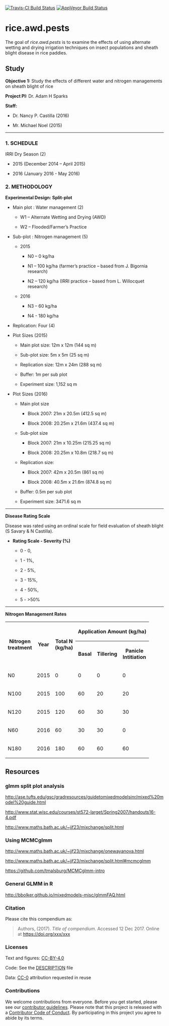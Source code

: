 
<!-- README.md is generated from README.Rmd. Please edit that file -->

[![Travis-CI Build
Status](https://travis-ci.org/phytopathology/rice_awd_pests.svg?branch=master)](https://travis-ci.org/phytopathology/rice_awd_pests)
[![AppVeyor Build
Status](https://ci.appveyor.com/api/projects/status/github/phytopathology/rice_awd_pests?branch=master&svg=true)](https://ci.appveyor.com/project/phytopathology/rice_awd_pests)

# rice.awd.pests

The goal of *rice.awd.pests* is to examine the effects of using
alternate wetting and drying irrigation techniques on insect populations
and sheath blight disease in rice paddies.

## Study

**Objective 1:** Study the effects of different water and nitrogen
managements on sheath blight of rice

**Project PI:** Dr. Adam H Sparks

**Staff:**

  - Dr. Nancy P. Castilla (2016)

  - Mr. Michael Noel (2015)

-----

### 1\. SCHEDULE

IRRI Dry Season (2)

  - 2015 (December 2014 – April 2015)

  - 2016 (January 2016 - May 2016)

### 2\. METHODOLOGY

**Experimental Design: Split-plot**

  - Main plot : Water management (2)
    
      - W1 – Alternate Wetting and Drying (AWD)
    
      - W2 – Flooded/Farmer’s Practice

  - Sub-plot : Nitrogen management (5)
    
      - 2015
        
          - N0 – 0 kg/ha
        
          - N1 – 100 kg/ha (farmer’s practice – based from J. Bigornia
            research)
        
          - N2 – 120 kg/ha (IRRI practice – based from L. Willocquet
            research)
    
      - 2016
        
          - N3 – 60 kg/ha
        
          - N4 - 180 kg/ha

  - Replication: Four (4)

  - Plot Sizes (2015)
    
      - Main plot size: 12m x 12m (144 sq m)
    
      - Sub-plot size: 5m x 5m (25 sq m)
    
      - Replication size: 12m x 24m (288 sq m)
    
      - Buffer: 1m per sub plot
    
      - Experiment size: 1,152 sq m

  - Plot Sizes (2016)
    
      - Main plot size
        
          - Block 2007: 21m x 20.5m (412.5 sq m)
        
          - Block 2008: 20.25m x 21.6m (437.4 sq m)
    
      - Sub-plot size
        
          - Block 2007: 21m x 10.25m (215.25 sq m)
        
          - Block 2008: 20.25m x 10.8m (218.7 sq m)
    
      - Replication size:
        
          - Block 2007: 42m x 20.5m (861 sq m)
        
          - Block 2008: 40.5m x 21.6m (874.8 sq m)
    
      - Buffer: 0.5m per sub plot
    
      - Experiment size: 3471.6 sq m

-----

**Disease Rating Scale**

Disease was rated using an ordinal scale for field evaluation of sheath
blight (S Savary & N Castilla).

  - **Rating Scale - Severity (%)**
    
      - 0 - 0,
    
      - 1 - 1%,
    
      - 2 - 5%,
    
      - 3 - 15%,
    
      - 4 - 50%,
    
      - 5 - \>50%

-----

**Nitrogen Management Rates**

<table width="500">

<tr>

<th rowspan="2">

Nitrogen<br>treatment

</th>

<th rowspan="2">

Year

</th>

<th rowspan="2">

Total N<br>(kg/ha)

</th>

<th colspan="4">

Application Amount
(kg/ha)

</th>

</tr>

<tr>

<th>

Basal

</th>

<th>

Tillering

</th>

<th>

Panicle<br>Intitiation

</th>

</tr>

<tr>

<td>

N0

</td>

<td>

2015

</td>

<td>

0

</td>

<td>

0

</td>

<td>

0

</td>

<td>

0

</td>

</tr>

<tr>

<td>

N100

</td>

<td>

2015

</td>

<td>

100

</td>

<td>

60

</td>

<td>

20

</td>

<td>

20

</td>

</tr>

<tr>

<td>

N120

</td>

<td>

2015

</td>

<td>

120

</td>

<td>

60

</td>

<td>

30

</td>

<td>

30

</td>

</tr>

<tr>

<td>

N60

</td>

<td>

2016

</td>

<td>

60

</td>

<td>

30

</td>

<td>

30

</td>

<td>

0

</td>

</tr>

<tr>

<td>

N180

</td>

<td>

2016

</td>

<td>

180

</td>

<td>

60

</td>

<td>

60

</td>

<td>

60

</td>

</tr>

</table>

## Resources

### glmm split plot analysis

<http://ase.tufts.edu/gsc/gradresources/guidetomixedmodelsinr/mixed%20model%20guide.html>

<http://www.stat.wisc.edu/courses/st572-larget/Spring2007/handouts16-4.pdf>

<http://www.maths.bath.ac.uk/~jjf23/mixchange/split.html>

### Using MCMCglmm

<http://www.maths.bath.ac.uk/~jjf23/mixchange/onewayanova.html>

<http://www.maths.bath.ac.uk/~jjf23/mixchange/split.html#mcmcglmm>

<https://github.com/tmalsburg/MCMCglmm-intro>

### General GLMM in R

<http://bbolker.github.io/mixedmodels-misc/glmmFAQ.html>

### Citation

Please cite this compendium as:

> Authors, (2017). *Title of compendium*. Accessed 12 Dec 2017. Online
> at <https://doi.org/xxx/xxx>

### Licenses

Text and figures:
[CC-BY-4.0](http://creativecommons.org/licenses/by/4.0/)

Code: See the [DESCRIPTION](DESCRIPTION) file

Data: [CC-0](http://creativecommons.org/publicdomain/zero/1.0/)
attribution requested in reuse

### Contributions

We welcome contributions from everyone. Before you get started, please
see our [contributor guidelines](CONTRIBUTING.md). Please note that this
project is released with a [Contributor Code of Conduct](CONDUCT.md). By
participating in this project you agree to abide by its terms.
